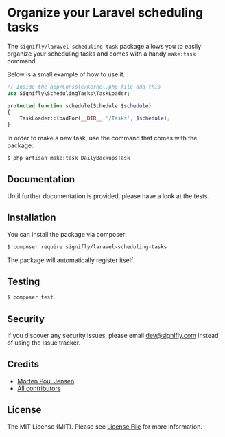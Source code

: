 # Organize your Laravel scheduling tasks

The `signifly/laravel-scheduling-task` package allows you to easily organize your scheduling tasks and comes with a handy `make:task` command.

Below is a small example of how to use it.

```php
// Inside the app/Console/Kernel.php file add this
use Signifly\SchedulingTasks\TaskLoader;

protected function schedule(Schedule $schedule)
{
    TaskLoader::loadFor(__DIR__.'/Tasks', $schedule);
}
```

In order to make a new task, use the command that comes with the package:

```bash
$ php artisan make:task DailyBackupsTask
```

## Documentation
Until further documentation is provided, please have a look at the tests.

## Installation

You can install the package via composer:

```bash
$ composer require signifly/laravel-scheduling-tasks
```

The package will automatically register itself.

## Testing
```bash
$ composer test
```

## Security

If you discover any security issues, please email dev@signifly.com instead of using the issue tracker.

## Credits

- [Morten Poul Jensen](https://github.com/pactode)
- [All contributors](../../contributors)

## License

The MIT License (MIT). Please see [License File](LICENSE.md) for more information.
